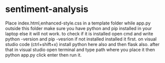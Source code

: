 # sentiment-analysis
Place index.html,enhanced-style.css in a template folder 
while app.py outside this folder
make sure you have python and pip installed in your laptop else it will not work.
to check if it is installed open cmd and write python -version and pip -vesrion if not installed installed it first.
on visual studio code (ctrl+shift+x) install python here also and then flask also.
after that in visual studio open terminal and type path where you place it 
then python app.py 
click enter then run it.
